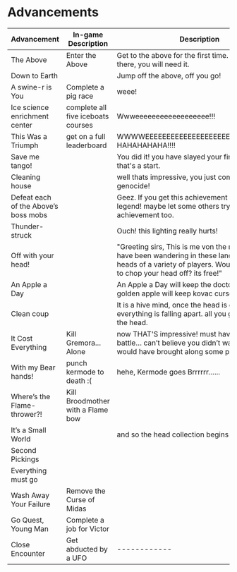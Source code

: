 # Advancements

| Advancement | In-game Description | Description |
| ----------- | ------------------- | ------------|
| The Above |Enter the Above | Get to the above for the first time. good luck up there, you will need it. |
| Down to Earth | | Jump off the above, off you go! |
| A swine-r is You | Complete a pig race | weee! |
| Ice science enrichment center | complete all five iceboats courses | Wwweeeeeeeeeeeeeeeeee!!! |
| This Was a Triumph | get on a full leaderboard | WWWWEEEEEEEEEEEEEEEEEEEEEEEEEEEE!!!!!!!!! HAHAHAHAHA!!!! |
| Save me tango! | | You did it! you have slayed your first above mob! that's a start. |
| Cleaning house | | well thats impressive, you just commited a genocide! |
| Defeat each of the Above’s boss mobs | | Geez. If you get this achievement you are a legend! maybe let some others try getting this achievement too. |
| Thunder- struck <a name="thunder-struck"></a> | | Ouch! this lighting really hurts! |
| Off with your head! <a name="off-with-your-head"></a> | | "Greeting sirs, This is me von the merchant and I have been wandering in these lands chopping heads of a variety of players. Would you like me to chop your head off? its free!" |
| An Apple a Day <a name="an-apple-a-day"></a> | | An Apple a Day will keep the doctor away, but a golden apple will keep kovac curse away. |
| Clean coup <a name="clean-coup"></a> | | It is a hive mind, once the head is gone, everything is falling apart. all you gotta focus is the head. |
| It Cost Everything <a name="it-cost-everything"></a> | Kill Gremora... Alone | now THAT'S impressive! must have been an epic battle… can’t believe you didn’t waited for me, I would have brought along some popcorn! |
| With my Bear hands! <a name="with-my-bear-hands"></a>| punch kermode to death :( | hehe, Kermode goes Brrrrrr…... |
| Where’s the Flame- thrower?! | Kill Broodmother with a Flame bow | |
| It’s a Small World <a name="its-a-small-world"></a> | | and so the head collection begins |
| Second Pickings <a name="second-pickings"></a> | | |
| Everything must go <a name="everything-must-go"></a> | | |
| Wash Away Your Failure | Remove the Curse of Midas | |
| Go Quest, Young Man <a name="go-quest-young-man"></a> | Complete a job for Victor | |
| Close Encounter | Get abducted by a UFO | ------------|
